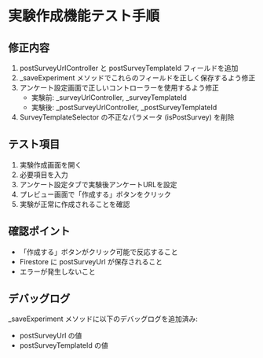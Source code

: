 # 実験作成機能テスト手順

## 修正内容
1. postSurveyUrlController と postSurveyTemplateId フィールドを追加
2. _saveExperiment メソッドでこれらのフィールドを正しく保存するよう修正
3. アンケート設定画面で正しいコントローラーを使用するよう修正
   - 実験前: _surveyUrlController, _surveyTemplateId
   - 実験後: _postSurveyUrlController, _postSurveyTemplateId
4. SurveyTemplateSelector の不正なパラメータ (isPostSurvey) を削除

## テスト項目
1. 実験作成画面を開く
2. 必要項目を入力
3. アンケート設定タブで実験後アンケートURLを設定
4. プレビュー画面で「作成する」ボタンをクリック
5. 実験が正常に作成されることを確認

## 確認ポイント
- 「作成する」ボタンがクリック可能で反応すること
- Firestore に postSurveyUrl が保存されること
- エラーが発生しないこと

## デバッグログ
_saveExperiment メソッドに以下のデバッグログを追加済み:
- postSurveyUrl の値
- postSurveyTemplateId の値